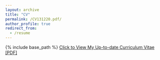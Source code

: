 ```yaml
---
layout: archive
title: "CV"
permalink: /CV131220.pdf/
author_profile: true
redirect_from:
  - /resume
---
```


{% include base_path %}
[Click to View My Up-to-date Curriculum Vitae [PDF]](http://pravanop.github.io/CV131220.pdf)

